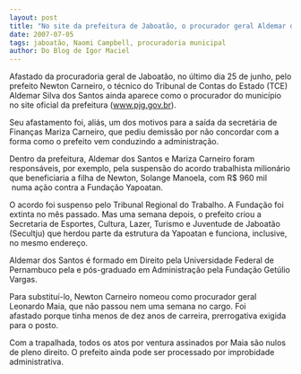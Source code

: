 ```yaml
---
layout: post
title: "No site da prefeitura de Jaboatão, o procurador geral Aldemar dos Santos ainda não caiu"
date: 2007-07-05
tags: jaboatão, Naomi Campbell, procuradoria municipal
author: Do Blog de Igor Maciel
---
```

Afastado da procuradoria geral de Jaboat&atilde;o, no &uacute;ltimo dia 25 de junho, pelo prefeito Newton Carneiro, o t&eacute;cnico do Tribunal de Contas do Estado (TCE) Aldemar Silva dos Santos ainda aparece como o procurador do munic&iacute;pio no site oficial da prefeitura (www.pjg.gov.br). 

Seu afastamento&nbsp;foi, ali&aacute;s, um dos motivos para a sa&iacute;da da secret&aacute;ria de Finan&ccedil;as Mariza Carneiro, que pediu demiss&atilde;o por n&atilde;o concordar com a forma como o prefeito vem conduzindo a administra&ccedil;&atilde;o.

Dentro da prefeitura, Aldemar dos Santos e Mariza Carneiro foram respons&aacute;veis, por exemplo, pela suspens&atilde;o do acordo trabalhista milion&aacute;rio que beneficiaria&nbsp;a filha de Newton, Solange Manoela, com R$ 960 mil &nbsp;numa a&ccedil;&atilde;o contra a Funda&ccedil;&atilde;o Yapoatan.

O acordo foi suspenso pelo Tribunal Regional do Trabalho. A Funda&ccedil;&atilde;o foi extinta no m&ecirc;s passado. Mas uma semana depois, o prefeito criou a Secretaria de Esportes, Cultura, Lazer,&nbsp;Turismo e Juventude de Jaboat&atilde;o (Secultju) que herdou parte da estrutura da Yapoatan e funciona, inclusive, no mesmo endere&ccedil;o.

Aldemar dos Santos &eacute; formado em Direito pela Universidade Federal de Pernambuco pela&nbsp;e p&oacute;s-graduado em Administra&ccedil;&atilde;o pela Funda&ccedil;&atilde;o Get&uacute;lio Vargas.

Para substitu&iacute;-lo, Newton Carneiro nomeou como procurador geral Leonardo Maia, que n&atilde;o passou nem uma semana no cargo. Foi afastado&nbsp;porque tinha menos de dez anos de carreira, prerrogativa exigida para o posto.

Com a trapalhada, todos os atos por ventura assinados por Maia s&atilde;o nulos de pleno direito. O prefeito ainda pode ser processado por improbidade administrativa.
